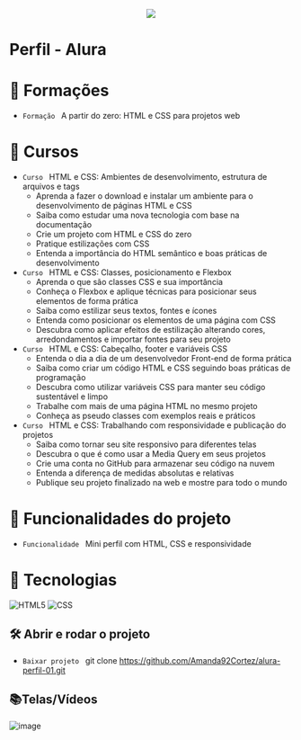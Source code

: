 <p align="center">
   <img src="http://img.shields.io/static/v1?label=STATUS&message=EM_ANDAMENTO&color=RED&style=for-the-badge" #vitrinedev/>
</p>

<h1>Perfil - Alura</h1>

# :pushpin: Formações
- `Formação ` A partir do zero: HTML e CSS para projetos web

# :pushpin: Cursos
- `Curso ` HTML e CSS: Ambientes de desenvolvimento, estrutura de arquivos e tags
   - Aprenda a fazer o download e instalar um ambiente para o desenvolvimento de páginas HTML e CSS
   - Saiba como estudar uma nova tecnologia com base na documentação
   - Crie um projeto com HTML e CSS do zero
   - Pratique estilizações com CSS
   - Entenda a importância do HTML semântico e boas práticas de desenvolvimento
- `Curso ` HTML e CSS: Classes, posicionamento e Flexbox
   - Aprenda o que são classes CSS e sua importância
   - Conheça o Flexbox e aplique técnicas para posicionar seus elementos de forma prática
   - Saiba como estilizar seus textos, fontes e ícones
   - Entenda como posicionar os elementos de uma página com CSS
   - Descubra como aplicar efeitos de estilização alterando cores, arredondamentos e importar fontes para seu projeto
- `Curso ` HTML e CSS: Cabeçalho, footer e variáveis CSS
   - Entenda o dia a dia de um desenvolvedor Front-end de forma prática
   - Saiba como criar um código HTML e CSS seguindo boas práticas de programação
   - Descubra como utilizar variáveis CSS para manter seu código sustentável e limpo
   - Trabalhe com mais de uma página HTML no mesmo projeto
   - Conheça as pseudo classes com exemplos reais e práticos
- `Curso ` HTML e CSS: Trabalhando com responsividade e publicação do projetos
   - Saiba como tornar seu site responsivo para diferentes telas
   - Descubra o que é como usar a Media Query em seus projetos
   - Crie uma conta no GitHub para armazenar seu código na nuvem
   - Entenda a diferença de medidas absolutas e relativas
   - Publique seu projeto finalizado na web e mostre para todo o mundo

# :hammer: Funcionalidades do projeto
- `Funcionalidade ` Mini perfil com HTML, CSS e responsividade

# :bookmark_tabs: Tecnologias
![HTML5](https://img.shields.io/badge/HTML-e06b12?style=for-the-badge&logo=html5&logoColor=white)
![CSS](https://img.shields.io/badge/CSS-1283e0?&style=for-the-badge&logo=css3&logoColor=white)

## 🛠️ Abrir e rodar o projeto
- `Baixar projeto ` git clone https://github.com/Amanda92Cortez/alura-perfil-01.git


## 📚Telas/Vídeos
![image](https://github.com/Amanda92Cortez/alura-perfil-01/assets/19363871/c51e92cb-9afd-4eaa-b217-f34e586f5416)

